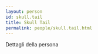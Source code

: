 ```yaml
---
layout: person
id: skull.tail
title: Skull Tail
permalink: people/skull.tail.html
---
```


Dettagli della persona